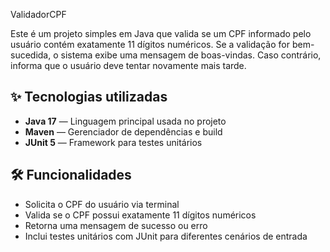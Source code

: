  ValidadorCPF

Este é um projeto simples em Java que valida se um CPF informado pelo usuário contém exatamente 11 dígitos numéricos. Se a validação for bem-sucedida, o sistema exibe uma mensagem de boas-vindas. Caso contrário, informa que o usuário deve tentar novamente mais tarde.

## ✨ Tecnologias utilizadas

- **Java 17** — Linguagem principal usada no projeto
- **Maven** — Gerenciador de dependências e build
- **JUnit 5** — Framework para testes unitários

## 🛠️ Funcionalidades

- Solicita o CPF do usuário via terminal
- Valida se o CPF possui exatamente 11 dígitos numéricos
- Retorna uma mensagem de sucesso ou erro
- Inclui testes unitários com JUnit para diferentes cenários de entrada
